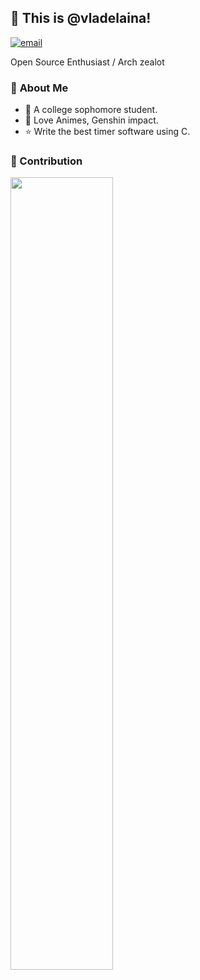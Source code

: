 ## 👋 This is @vladelaina!
[![email](https://img.shields.io/badge/-zmh@lightxi.com-black?labelColor=black&logo=gmail&logoColor=white&style=flat-square)](mailto:vladelaina@gmail.com)

Open Source Enthusiast / Arch zealot


### 💭 **About Me**

- 🏫 A college sophomore student.
- 💖 Love Animes, Genshin impact.
- ⭐ Write the best timer software using C.


### 🍏 Contribution
<img width="57%"  src="https://github-readme-stats.vercel.app/api?username=vladelaina&disable_animations=true&show_icons=true&rank_icon=percentile&count_private=true&theme=dracula"/>
